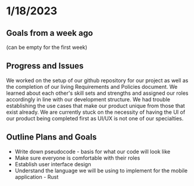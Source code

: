 # 1/18/2023
## Goals from a week ago
(can be empty for the first week)


## Progress and Issues 
We worked on the setup of our github repository for our project as well as the completion of our living Requirements and Policies document. We learned about each other's skill sets and strengths and assigned our roles accordingly in line with our development structure. We had trouble establishing the use cases that make our product unique from those that exist already. We are currently stuck on the necessity of having the UI of our product being completed first as UI/UX is not one of our specialties. 

## Outline Plans and Goals
- Write down pseudocode - basis for what our code will look like
- Make sure everyone is comfortable with their roles
- Establish user interface design 
- Understand the language we will be using to implement for the mobile application - Rust


